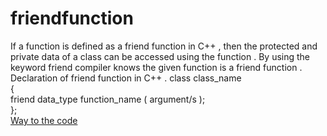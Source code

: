 # friendfunction
If a function is defined as a friend function in C++ , then the protected and private data of a class can be accessed using the function .
By using the keyword friend compiler knows the given function is a friend function .<br/>
Declaration of friend function in C++ . 
class class_name    
{    
    friend data_type function_name ( argument/s );         
};    <br/>
[Way to the code](https://github.com/ASTHA193/friendfunction/commit/a6ea84713bf93292f360e65d99c3b411836ff5aa)
